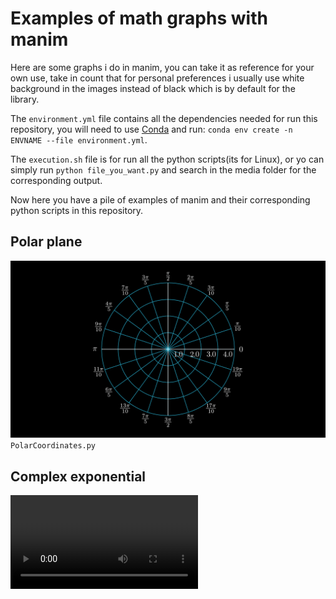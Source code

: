 # Examples of math graphs with manim

Here are some graphs i do in manim, you can take it as reference for your own use, take in count that for personal preferences i usually use white background in the images instead of black which is by default for the library.

The `environment.yml` file contains all the dependencies needed for run this repository, you will need to use [Conda](https://anaconda.org/anaconda/conda) and run: `conda env create -n ENVNAME --file environment.yml`.

The `execution.sh` file is for run all the python scripts(its for Linux), or yo can simply run `python file_you_want.py` and search in the media folder for the corresponding output.

Now here you have a pile of examples of manim and their corresponding python scripts in this repository.

## Polar plane
![Polar complex plane](/media/images/PolarPlaneExample_ManimCE_v0.17.1.png)
`PolarCoordinates.py`

## Complex exponential
![Complex exponential](/media/videos/720p30/ComplexExp.mp4)

